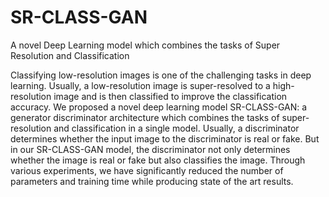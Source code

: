 # SR-CLASS-GAN
A novel Deep Learning model which combines the tasks of Super Resolution and Classification

Classifying low-resolution images is one of the challenging tasks in deep learning. Usually, a low-resolution image is super-resolved to a high-resolution image and is then classified to improve the classification accuracy. We proposed a novel deep learning model SR-CLASS-GAN: a generator discriminator architecture which combines the tasks of super-resolution and classification in a single model. Usually, a discriminator determines whether the input image to the discriminator is real or fake. But in our SR-CLASS-GAN model, the discriminator not only determines whether the image is real or fake but also classifies the image. Through various experiments, we have significantly reduced the number of parameters and training time while producing state of the art results.

